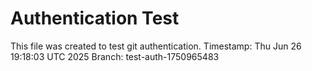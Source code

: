 # Authentication Test
This file was created to test git authentication.
Timestamp: Thu Jun 26 19:18:03 UTC 2025
Branch: test-auth-1750965483
